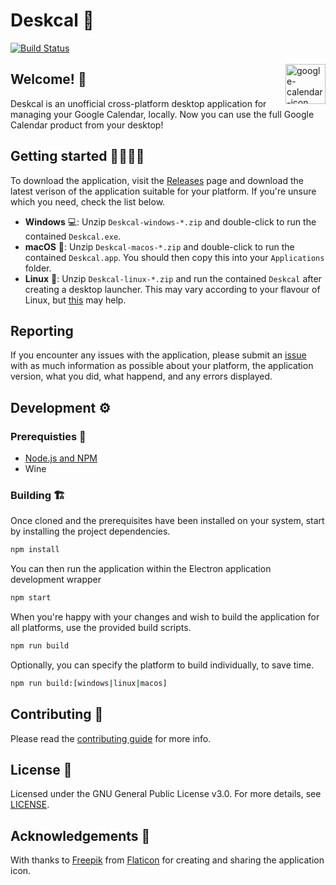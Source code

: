 # Deskcal 📅
[![Build Status](https://travis-ci.com/cognophile/Deskcal.svg?branch=master)](https://travis-ci.com/cognophile/Deskcal) 

<img src="https://image.flaticon.com/icons/svg/281/281770.svg" alt="google-calendar-icon" width="64" height="64" align="right" hspace="0" vspace="3"/>

## Welcome! 👋
Deskcal is an unofficial cross-platform desktop application for managing your Google Calendar, locally. Now you can use the full Google Calendar product from your desktop! 

## Getting started 👩‍💻👨‍💻
To download the application, visit the [Releases](https://github.com/cognophile/Deskcal/releases) page and download the latest verison of the application suitable for your platform. If you're unsure which you need, check the list below.

* **Windows** 💻: Unzip `Deskcal-windows-*.zip` and double-click to run the contained `Deskcal.exe`.
* **macOS** 🍎: Unzip `Deskcal-macos-*.zip` and double-click to run the contained `Deskcal.app`. You should then copy this into your `Applications` folder.
* **Linux** 🐧: Unzip `Deskcal-linux-*.zip` and run the contained `Deskcal` after creating a desktop launcher. This may vary according to your flavour of Linux, but [this](https://askubuntu.com/a/330783/778594) may help.

## Reporting
If you encounter any issues with the application, please submit an [issue](https://github.com/cognophile/Deskcal/issues) with as much information as possible about your platform, the application version, what you did, what happend, and any errors displayed.

## Development ⚙️
### Prerequisties 🧱
* [Node.js and NPM](https://nodejs.org/en/)
* Wine

### Building 🏗
Once cloned and the prerequisites have been installed on your system, start by installing the project dependencies. 

```bash
npm install
```

You can then run the application within the Electron application development wrapper

```bash
npm start
```

When you're happy with your changes and wish to build the application for all platforms, use the provided build scripts. 

```bash
npm run build
```

Optionally, you can specify the platform to build individually, to save time.

```bash
npm run build:[windows|linux|macos]
```

## Contributing 🎁
Please read the [contributing guide](CONTRIBUTING.md) for more info. 

## License 💼
Licensed under the GNU General Public License v3.0. For more details, see [LICENSE](LICENSE).

## Acknowledgements 🙌
With thanks to [Freepik]("https://www.flaticon.com/authors/freepik") from [Flaticon](https://www.flaticon.com/") for creating and sharing the application icon.